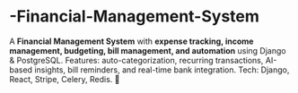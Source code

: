 # -Financial-Management-System
 A **Financial Management System** with **expense tracking, income management, budgeting, bill management, and automation** using Django &amp; PostgreSQL. Features: auto-categorization, recurring transactions, AI-based insights, bill reminders, and real-time bank integration. Tech: Django, React, Stripe, Celery, Redis. 🚀
